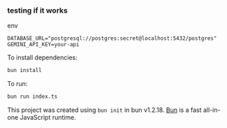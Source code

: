 ### testing if it works 

env 
```
DATABASE_URL="postgresql://postgres:secret@localhost:5432/postgres"
GEMINI_API_KEY=your-api

```

To install dependencies:

```bash
bun install
```

To run:

```bash
bun run index.ts
```

This project was created using `bun init` in bun v1.2.18. [Bun](https://bun.sh) is a fast all-in-one JavaScript runtime.
